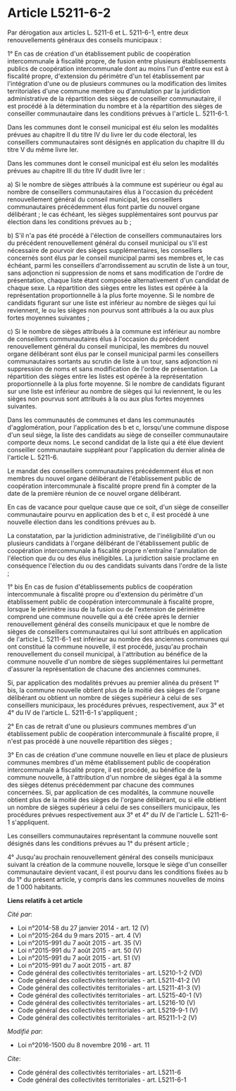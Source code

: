 # Article L5211-6-2

Par dérogation aux articles L. 5211-6 et L. 5211-6-1, entre deux renouvellements généraux des conseils municipaux :

1° En cas de création d'un établissement public de coopération intercommunale à fiscalité propre, de fusion entre plusieurs
établissements publics de coopération intercommunale dont au moins l'un d'entre eux est à fiscalité propre, d'extension du
périmètre d'un tel établissement par l'intégration d'une ou de plusieurs communes ou la modification des limites
territoriales d'une commune membre ou d'annulation par la juridiction administrative de la répartition des sièges de
conseiller communautaire, il est procédé à la détermination du nombre et à la répartition des sièges de conseiller
communautaire dans les conditions prévues à l'article L. 5211-6-1.

Dans les communes dont le conseil municipal est élu selon les modalités prévues au chapitre II du titre IV du livre Ier du
code électoral, les conseillers communautaires sont désignés en application du chapitre III du titre V du même livre Ier.

Dans les communes dont le conseil municipal est élu selon les modalités prévues au chapitre III du titre IV dudit livre Ier :

a) Si le nombre de sièges attribués à la commune est supérieur ou égal au nombre de conseillers communautaires élus à
l'occasion du précédent renouvellement général du conseil municipal, les conseillers communautaires précédemment élus font
partie du nouvel organe délibérant ; le cas échéant, les sièges supplémentaires sont pourvus par élection dans les conditions
prévues au b ;

b) S'il n'a pas été procédé à l'élection de conseillers communautaires lors du précédent renouvellement général du conseil
municipal ou s'il est nécessaire de pourvoir des sièges supplémentaires, les conseillers concernés sont élus par le conseil
municipal parmi ses membres et, le cas échéant, parmi les conseillers d'arrondissement au scrutin de liste à un tour, sans
adjonction ni suppression de noms et sans modification de l'ordre de présentation, chaque liste étant composée
alternativement d'un candidat de chaque sexe. La répartition des sièges entre les listes est opérée à la représentation
proportionnelle à la plus forte moyenne. Si le nombre de candidats figurant sur une liste est inférieur au nombre de sièges
qui lui reviennent, le ou les sièges non pourvus sont attribués à la ou aux plus fortes moyennes suivantes ;

c) Si le nombre de sièges attribués à la commune est inférieur au nombre de conseillers communautaires élus à l'occasion du
précédent renouvellement général du conseil municipal, les membres du nouvel organe délibérant sont élus par le conseil
municipal parmi les conseillers communautaires sortants au scrutin de liste à un tour, sans adjonction ni suppression de noms
et sans modification de l'ordre de présentation. La répartition des sièges entre les listes est opérée à la représentation
proportionnelle à la plus forte moyenne. Si le nombre de candidats figurant sur une liste est inférieur au nombre de sièges
qui lui reviennent, le ou les sièges non pourvus sont attribués à la ou aux plus fortes moyennes suivantes.

Dans les communautés de communes et dans les communautés d'agglomération, pour l'application des b et c, lorsqu'une commune
dispose d'un seul siège, la liste des candidats au siège de conseiller communautaire comporte deux noms. Le second candidat
de la liste qui a été élue devient conseiller communautaire suppléant pour l'application du dernier alinéa de l'article L.
5211-6.

Le mandat des conseillers communautaires précédemment élus et non membres du nouvel organe délibérant de l'établissement
public de coopération intercommunale à fiscalité propre prend fin à compter de la date de la première réunion de ce nouvel
organe délibérant.

En cas de vacance pour quelque cause que ce soit, d'un siège de conseiller communautaire pourvu en application des b et c, il
est procédé à une nouvelle élection dans les conditions prévues au b.

La constatation, par la juridiction administrative, de l'inéligibilité d'un ou plusieurs candidats à l'organe délibérant de
l'établissement public de coopération intercommunale à fiscalité propre n'entraîne l'annulation de l'élection que du ou des
élus inéligibles. La juridiction saisie proclame en conséquence l'élection du ou des candidats suivants dans l'ordre de la
liste ;

1° bis En cas de fusion d'établissements publics de coopération intercommunale à fiscalité propre ou d'extension du périmètre
d'un établissement public de coopération intercommunale à fiscalité propre, lorsque le périmètre issu de la fusion ou de
l'extension de périmètre comprend une commune nouvelle qui a été créée après le dernier renouvellement général des conseils
municipaux et que le nombre de sièges de conseillers communautaires qui lui sont attribués en application de l'article L.
5211-6-1 est inférieur au nombre des anciennes communes qui ont constitué la commune nouvelle, il est procédé, jusqu'au
prochain renouvellement du conseil municipal, à l'attribution au bénéfice de la commune nouvelle d'un nombre de sièges
supplémentaires lui permettant d'assurer la représentation de chacune des anciennes communes.

Si, par application des modalités prévues au premier alinéa du présent 1° bis, la commune nouvelle obtient plus de la moitié
des sièges de l'organe délibérant ou obtient un nombre de sièges supérieur à celui de ses conseillers municipaux, les
procédures prévues, respectivement, aux 3° et 4° du IV de l'article L. 5211-6-1 s'appliquent ;

2° En cas de retrait d'une ou plusieurs communes membres d'un établissement public de coopération intercommunale à fiscalité
propre, il n'est pas procédé à une nouvelle répartition des sièges ;

3° En cas de création d'une commune nouvelle en lieu et place de plusieurs communes membres d'un même établissement public de
coopération intercommunale à fiscalité propre, il est procédé, au bénéfice de la commune nouvelle, à l'attribution d'un
nombre de sièges égal à la somme des sièges détenus précédemment par chacune des communes concernées. Si, par application de
ces modalités, la commune nouvelle obtient plus de la moitié des sièges de l'organe délibérant, ou si elle obtient un nombre
de sièges supérieur à celui de ses conseillers municipaux, les procédures prévues respectivement aux 3° et 4° du IV de
l'article L. 5211-6-1 s'appliquent.

Les conseillers communautaires représentant la commune nouvelle sont désignés dans les conditions prévues au 1° du présent
article ;

4° Jusqu'au prochain renouvellement général des conseils municipaux suivant la création de la commune nouvelle, lorsque le
siège d'un conseiller communautaire devient vacant, il est pourvu dans les conditions fixées au b du 1° du présent article, y
compris dans les communes nouvelles de moins de 1 000 habitants.

**Liens relatifs à cet article**

_Cité par_:

  - Loi n°2014-58 du 27 janvier 2014 - art. 12 (V)
  - Loi n°2015-264 du 9 mars 2015 - art. 4 (V)
  - Loi n°2015-991 du 7 août 2015 - art. 35 (V)
  - Loi n°2015-991 du 7 août 2015 - art. 50 (V)
  - Loi n°2015-991 du 7 août 2015 - art. 51 (V)
  - Loi n°2015-991 du 7 août 2015 - art. 87
  - Code général des collectivités territoriales - art. L5210-1-2 (VD)
  - Code général des collectivités territoriales - art. L5211-41-2 (V)
  - Code général des collectivités territoriales - art. L5211-41-3 (V)
  - Code général des collectivités territoriales - art. L5215-40-1 (V)
  - Code général des collectivités territoriales - art. L5216-10 (V)
  - Code général des collectivités territoriales - art. L5219-9-1 (V)
  - Code général des collectivités territoriales - art. R5211-1-2 (V)

_Modifié par_:

  - Loi n°2016-1500 du 8 novembre 2016 - art. 11

_Cite_:

  - Code général des collectivités territoriales - art. L5211-6
  - Code général des collectivités territoriales - art. L5211-6-1
